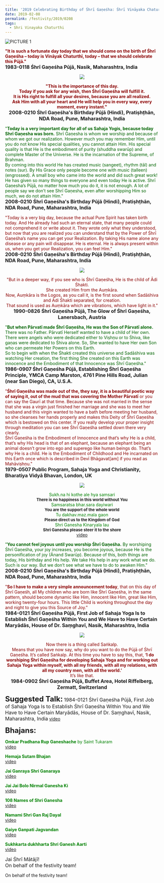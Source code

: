 ```yaml
---
title: '2019 Celebrating Birthday of Śhrī Gaṇeśha: Śhrī Vināyaka Chaturthī'
date: 2019-02-08
permalink: /festivity/2019/0208
tags:
  - Shri Vinayaka Chaturthi
---
```


![PICTURE 1](/images/image1.png)

<p>
<font color="DarkRed"><b>"It is such a fortunate day today that we should come on the birth of Śhrī Gaṇeśha – today is Vināyak Chaturthī, today – that we should celebrate this Pūjā."</b></font><br>
<font size="+0"><b>1983-0118 Śhrī Gaṇeśha Pūjā, Nasik, Maharashtra, India</b></font>
</p>

<div style="text-align: center"><img src="/images/image123.png" /></div>

<p style="text-align:center;">
<font color="DarkRed"><b>"This is the importance of this day.<br>
Today if you ask for any wish, then Śhrī Gaṇeśha will fulfill it.<br> 
It is His right to fulfill all your desires, because you are all realized.<br>
Ask Him with all your heart and He will help you in every way, every moment, every instant."</b></font><br>
<font size="+0"><b>2008-0210 Śhrī Gaṇeśha's Birthday Pūjā (Hindi), Pratiṣhṭhān, NDA Road, Pune, Maharashtra, India</b></font>
</p>

<p>
<font color="DarkGreen">"<b>Today is a very important day for all of us Sahaja Yogis, because today Shrī Gaṇesha was born.</b> Shrī Gaṇesha is whom we worship and because of whom we got our realization. However much you may remember Him, until you do not know His special qualities, you cannot attain Him. His special quality is that He is the embodiment of purity (shuddha swarūp) and complete Master of the Universe. He is the incarnation of the Supreme, of Brahman.<br>
By coming into this world He has created music (sangeet), rhythm (tāl) and notes (sur). By His Grace only people become one with music (talleen)(engrossed). A small boy who came into the world and did such great work! He has given so many things to everyone and even today He is active. Shrī Gaṇesha’s Pūjā, no matter how much you do it, it is not enough. A lot of people say we don’t see Shrī Gaṇesha, even after worshipping Him so much, we do not attain Him."</font><br>
<font size="+0"><b>2008-0210 Śhrī Gaṇeśha's Birthday Pūjā (Hindi), Pratiṣhṭhān, NDA Road, Pune, Maharashtra, India</b></font>
</p>

<p>
<font color="DarkRed">"Today is a very big day, because the actual Pure Spirit has taken birth today. And He already had such an eternal state, that many people could not comprehend it or write about it. They wrote only what they understood, but now that you are realized you can understand that by the Power of Śhrī Gaṇeśha’s name you can get your Realization. By taking His name alone any disease or any pain will disappear. He is eternal. He is always present within us, when you get your Realization, you can feel Him."</font><br>
<font size="+0"><b>2008-0210 Śhrī Gaṇeśha's Birthday Pūjā (Hindi), Pratiṣhṭhān, NDA Road, Pune, Maharashtra, India</b></font>
</p>

<div style="text-align: center"><img src="/images/image124.png" /></div>

<p style="text-align:center;">
<font color="DarkRed">"But in a deeper way, if you see who is Śhrī Gaṇeśha, He is the child of Ādi Śhakti.<br> 
She created Him from the Auṃkāra.<br> 
Now, Auṃkāra is the Logos, as you call it, is the first sound when Sadāśhiva and Ādi Śhakti separated, for creation.<br> 
That sound is used as Auṃkāra which are vibrations, which have light in it."</font><br>
<font size="+0"><b>1990-0826 Śhrī Gaṇeśha Pūjā, The Glow of Śhrī Gaṇeśha, Lanersbach, Austria</b></font>
</p>

<p>
<font color="DarkGreen">"<b>But when Pārvatī made Śhrī Gaṇeśha, He was the Son of Pārvatī alone.</b> There was no Father. Pārvatī Herself wanted to have a child of Her own. There were angels who were dedicated either to Viṣhṇu or to Śhiva, like gaṇas were dedicated to Śhiva alone. So, She wanted to have Her own Son who can permeate Her Powers on this Earth.<br>
So to begin with when the Śhakti created this universe and Sadāśhiva was watching Her creation, the first thing She created on this Earth was innocence and the Embodiment of that Innocence was Śhrī Gaṇeśha."</font><br>
<font size="+0"><b>1986-0907 Śhrī Gaṇeśha Pūjā, Establishing Śhrī Gaṇeśha Principle, YMCA Camp Marston, 4761 Pine Hills Road, Julian (near San Diego), CA, U.S.A.</b></font>
</p>

<p>
<font color="DarkRed">"<b>Śhrī Gaṇeśha was made out of the, they say, it is a beautiful poetic way of saying it, out of the mud that was covering the Mother Pārvatī</b> or you can say the Gaurī at that time. Because she was not married in the sense that she was a virgin just finished her marriage and she was to meet her husband and this virgin wanted to have a bath before meeting her husband, so she cleanses her hands properly and makes this Deity of Śhrī Gaṇeśha which is bestowed on this center. If you really develop your proper insight through meditation you can see Śhrī Gaṇeśha settled down there very clearly.<br>
Śhrī Gaṇeśha is the Embodiment of Innocence and that’s why He is a child, that’s why His head is that of an elephant, because an elephant being an animal doesn’t grow into ego and superego like human beings do. That’s why He is a child. He is the Embodiment of Childhood and He incarnated on this Earth once which is described in Devī Bhāgavat[am] if you read as Mahāviṣhṇu."</font><br>
<font size="+0"><b>1979-0507 Public Program, Sahaja Yoga and Christianity, Bharatiya Vidyā Bhavan, London, UK</b></font>
</p>

<div style="text-align: center"><img src="/images/image125.png" /></div>

<p style="text-align:center;">
<font color="green">Sukh.na hi kothe ale hya samsari</font><br>
<font size="-1"><b>There is no happiness in this world without You</b></font><br>
<font color="green">Samsaratsa bhar.sara dayiwari</font><br>
<font size="-1"><b>You are the support of the whole world</b></font><br>
<font color="green">Tu dakhav.maz.mala gaon</font><br>
<font size="-1"><b>Please direct us to the Kingdom of God</b></font><br>
<font color="green">Shri Ganesha Kinaryala lau</font><br>
<font size="-1"><b>Shri Ganesha please steer it to the shore</b></font><br>	
<a href="https://www.youtube.com/watch?v=1ZZ57Fxd79Q">video</a>
</p>

<p>
<font color="DarkGreen">"<b>You cannot feel joyous until you worship Śhrī Gaṇeśha.</b> By worshiping Śhrī Gaṇeśha, your joy increases, you become joyous, because He is the personification of joy (Ānand Swarūp). Because of this, both things are today, His birthday and His help. We take His help in any work what we do. Such is our way. But we don’t see what we have to do to awaken Him."</font><br>
<font size="+0"><b>2008-0210 Śhrī Gaṇeśha's Birthday Pūjā (Hindi), Pratiṣhṭhān, NDA Road, Pune, Maharashtra, India</b></font>
</p>

<p>
<font color="DarkRed">"<b>So I have to make a very simple announcement today</b>, that on this day of Śhrī Gaṇeśh, all My children who are born like Śhrī Gaṇeśha, in the same pattern, should become dynamic like Him, innocent like Him, great like Him, working twenty-four hours. This little Child is working throughout the day and night to give you this Source of Joy."</font><br>
<font size="+0"><b>1984-0121 Śhrī Gaṇeśha Pūjā, First Job of Sahaja Yoga Is to Establish Śhrī Gaṇeśha Within You and We Have to Have Certain Maryādās, House of Dr. Saṃghavī, Nasik, Maharashtra, India</b></font>
</p>

<div style="text-align: center"><img src="/images/image126.png" /></div>

<p style="text-align:center;">
<font color="DarkRed">Now there is a thing called Saṅkalp.<br>
Means that you have now say, why do you want to do the Pūjā of Śhrī Gaṇeśha. It’s called Saṅkalp. At this time you have to say this, that, 
<b>‘I do worshiping Śhrī Gaṇeśha for developing Sahaja Yoga and for working out Sahaja Yoga within myself, with all my friends, with all my relations, with all my country men, with all the world.’</b><br>
It’s like that.</font><br>
<font size="+0"><b>1984-0902 Śhrī Gaṇeśha Pūjā, Buffet Area, Hotel Riffelberg, Zermatt, Switzerland</b></font>
</p>

<font size="+2"><b>Suggested Talk:</b></font> 
<font size="+0">1984-0121 Śhrī Gaṇeśha Pūjā, First Job of Sahaja Yoga Is to Establish Śhrī Gaṇeśha Within You and We Have to Have Certain Maryādās, House of Dr. Saṃghavī, Nasik, Maharashtra, India</font>
<a href="https://youtu.be/nPVRRLo7IZY"> video</a><br>

<font size="+2"><b>Bhajans:</b></font>

<p>
<font color="green"><b>Omkar Pradhana Rup Ganeshache</b> by Saint Tukaram</font><br>
<a href="https://seven-teams.github.io/Videos_Links.html"> video</a><br>
</p>

<p>
<font color="green"><b>Hemaja Sutam Bhajan</b></font><br>
<a href="https://www.youtube.com/watch?v=mGvUq8-ebXo">video</a>
</p>

<p>
<font color="green"><b>Jai Ganraya Shri Ganaraya</b></font><br>
<a href="https://seven-teams.github.io/Videos_Links.html">video</a>
</p>
 
<p>
<font color="green"><b>Jai Jai Bolo Nirmal Ganesha Ki</b></font><br>
<a href="https://www.youtube.com/watch?v=9r2eVWLg4mo">video</a> 
</p>

<p>
<font color="green"><b>108 Names of Shri Ganesha</b></font><br>
<a href="https://seven-teams.github.io/Videos_Links.html">video</a> 
</p>

<p>
<font color="green"><b>Namami Shri Gan Raj Dayal</b></font><br>
<a href="https://seven-teams.github.io/Videos_Links.html">video</a> 
</p>

<p>
<font color="green"><b>Gaiye Ganpati Jagvandan</b></font><br>
<a href="https://www.youtube.com/watch?v=ilY4PAguS6A">video</a> 
</p>

<p>
<font color="green"><b>Sukhkarta dukhharta Shri Ganesh Aarti</b></font><br>
<a href="https://www.youtube.com/watch?v=HNv44APLhL8&list=PL8E57180C36478F98&index=2">video</a> 
</p>
<p>
<font size="+0">Jai Śhrī Mātājī!<br>
On behalf of the festivity team!</font>
</p>
On behalf of the festivity team!
